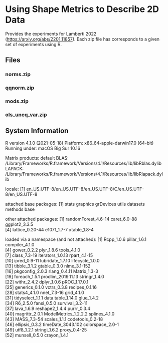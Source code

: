 # Using Shape Metrics to Describe 2D Data

Provides the experiments for Lamberti 2022 (https://arxiv.org/abs/2201.11857).  Each zip file has corresponds to a given set of experiments using R. 

## Files

### norms.zip 

### qqnorm.zip

### mods.zip 

### ols_uneq_var.zip

## System Information


R version 4.1.0 (2021-05-18)
Platform: x86_64-apple-darwin17.0 (64-bit)
Running under: macOS Big Sur 10.16

Matrix products: default
BLAS:   /Library/Frameworks/R.framework/Versions/4.1/Resources/lib/libRblas.dylib
LAPACK: /Library/Frameworks/R.framework/Versions/4.1/Resources/lib/libRlapack.dylib

locale:
[1] en_US.UTF-8/en_US.UTF-8/en_US.UTF-8/C/en_US.UTF-8/en_US.UTF-8

attached base packages:
[1] stats     graphics  grDevices utils     datasets  methods   base     

other attached packages:
[1] randomForest_4.6-14 caret_6.0-88        ggplot2_3.3.5      
[4] lattice_0.20-44     e1071_1.7-7         xtable_1.8-4       

loaded via a namespace (and not attached):
 [1] Rcpp_1.0.6           pillar_1.6.1         compiler_4.1.0      
 [4] gower_0.2.2          plyr_1.8.6           tools_4.1.0         
 [7] class_7.3-19         iterators_1.0.13     rpart_4.1-15        
[10] ipred_0.9-11         lubridate_1.7.10     lifecycle_1.0.0     
[13] tibble_3.1.2         gtable_0.3.0         nlme_3.1-152        
[16] pkgconfig_2.0.3      rlang_0.4.11         Matrix_1.3-3        
[19] foreach_1.5.1        prodlim_2019.11.13   stringr_1.4.0       
[22] withr_2.4.2          dplyr_1.0.6          pROC_1.17.0.1       
[25] generics_0.1.0       vctrs_0.3.8          recipes_0.1.16      
[28] stats4_4.1.0         nnet_7.3-16          grid_4.1.0          
[31] tidyselect_1.1.1     data.table_1.14.0    glue_1.4.2          
[34] R6_2.5.0             fansi_0.5.0          survival_3.2-11     
[37] lava_1.6.9           reshape2_1.4.4       purrr_0.3.4         
[40] magrittr_2.0.1       ModelMetrics_1.2.2.2 splines_4.1.0       
[43] MASS_7.3-54          scales_1.1.1         codetools_0.2-18    
[46] ellipsis_0.3.2       timeDate_3043.102    colorspace_2.0-1    
[49] utf8_1.2.1           stringi_1.6.2        proxy_0.4-25        
[52] munsell_0.5.0        crayon_1.4.1        

